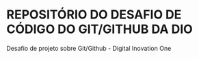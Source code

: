 # REPOSITÓRIO DO DESAFIO DE CÓDIGO DO GIT/GITHUB DA DIO
Desafio de projeto sobre Git/Github  - Digital Inovation One

